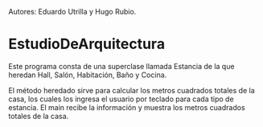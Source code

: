 Autores: Eduardo Utrilla y Hugo Rubio.
# EstudioDeArquitectura
Este programa consta de una superclase llamada Estancia de la que heredan Hall, Salón, Habitación, Baño y Cocina.

El método heredado sirve para calcular los metros cuadrados totales de la casa, los cuales los ingresa el usuario por teclado para cada tipo de estancia.
El main recibe la información y muestra los metros cuadrados totales de la casa.
